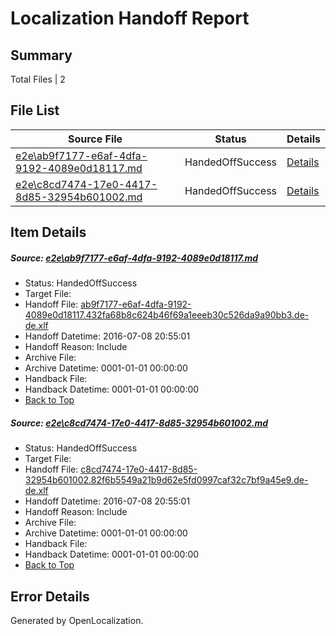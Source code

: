 # <a name='report-top'></a> Localization Handoff Report

## Summary
 Total Files | 2

## File List
 Source File | Status | Details 
 ----------- | ------ | ------- 
 [e2e\ab9f7177-e6af-4dfa-9192-4089e0d18117.md](https://github.com/OpenLocalizationTestOrg/oltest/blob/4f59ad60c90c8ca1562f68549bb9e1deb54e19eb/e2e/ab9f7177-e6af-4dfa-9192-4089e0d18117.md) | HandedOffSuccess | [Details](#efd05c46db07fbcdd04f02a1ef8166c87c6d65eb1)
 [e2e\c8cd7474-17e0-4417-8d85-32954b601002.md](https://github.com/OpenLocalizationTestOrg/oltest/blob/4f59ad60c90c8ca1562f68549bb9e1deb54e19eb/e2e/c8cd7474-17e0-4417-8d85-32954b601002.md) | HandedOffSuccess | [Details](#bf4fc33d52c63b7171984cbc569af3a8560233322)

## Item Details
##### <a name='efd05c46db07fbcdd04f02a1ef8166c87c6d65eb1'></a> Source: [e2e\ab9f7177-e6af-4dfa-9192-4089e0d18117.md](https://github.com/OpenLocalizationTestOrg/oltest/blob/4f59ad60c90c8ca1562f68549bb9e1deb54e19eb/e2e/ab9f7177-e6af-4dfa-9192-4089e0d18117.md)
* Status: HandedOffSuccess
* Target File: 
* Handoff File: [ab9f7177-e6af-4dfa-9192-4089e0d18117.432fa68b8c624b46f69a1eeeb30c526da9a90bb3.de-de.xlf](https://github.com/OpenLocalizationTestOrg/olhandoff-e2e/blob/c1a17c073c55ef2f30c5e61aa67d27b627028b61/ol-handoff/OpenLocalizationTestOrg/oltest-dede-fly/ci/ht/ab9f7177-e6af-4dfa-9192-4089e0d18117.432fa68b8c624b46f69a1eeeb30c526da9a90bb3.de-de.xlf)
* Handoff Datetime: 2016-07-08 20:55:01
* Handoff Reason: Include
* Archive File: 
* Archive Datetime: 0001-01-01 00:00:00
* Handback File: 
* Handback Datetime: 0001-01-01 00:00:00
* [Back to Top](#report-top)

##### <a name='bf4fc33d52c63b7171984cbc569af3a8560233322'></a> Source: [e2e\c8cd7474-17e0-4417-8d85-32954b601002.md](https://github.com/OpenLocalizationTestOrg/oltest/blob/4f59ad60c90c8ca1562f68549bb9e1deb54e19eb/e2e/c8cd7474-17e0-4417-8d85-32954b601002.md)
* Status: HandedOffSuccess
* Target File: 
* Handoff File: [c8cd7474-17e0-4417-8d85-32954b601002.82f6b5549a21b9d62e5fd0997caf32c7bf9a45e9.de-de.xlf](https://github.com/OpenLocalizationTestOrg/olhandoff-e2e/blob/c1a17c073c55ef2f30c5e61aa67d27b627028b61/ol-handoff/OpenLocalizationTestOrg/oltest-dede-fly/ci/ht/c8cd7474-17e0-4417-8d85-32954b601002.82f6b5549a21b9d62e5fd0997caf32c7bf9a45e9.de-de.xlf)
* Handoff Datetime: 2016-07-08 20:55:01
* Handoff Reason: Include
* Archive File: 
* Archive Datetime: 0001-01-01 00:00:00
* Handback File: 
* Handback Datetime: 0001-01-01 00:00:00
* [Back to Top](#report-top)


## Error Details

Generated by OpenLocalization.
